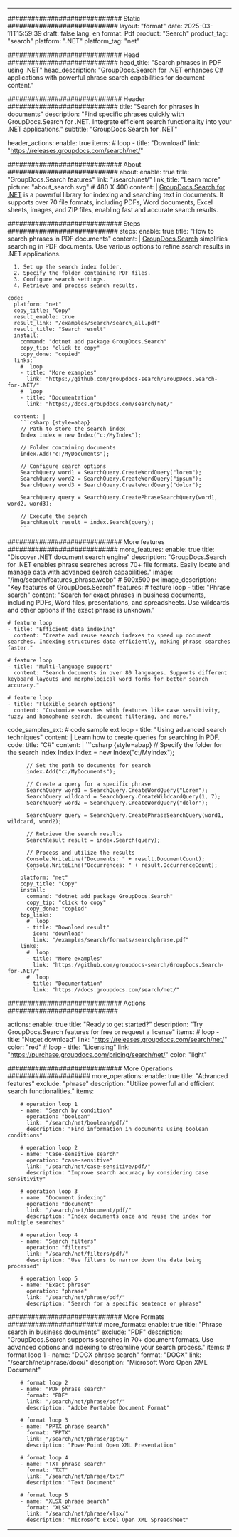 
---
############################# Static ############################
layout: "format"
date:  2025-03-11T15:59:39
draft: false
lang: en
format: Pdf
product: "Search"
product_tag: "search"
platform: ".NET"
platform_tag: "net"

############################# Head ############################
head_title: "Search phrases in PDF using .NET"
head_description: "GroupDocs.Search for .NET enhances C# applications with powerful phrase search capabilities for document content."

############################# Header ############################
title: "Search for phrases in documents" 
description: "Find specific phrases quickly with GroupDocs.Search for .NET. Integrate efficient search functionality into your .NET applications."
subtitle: "GroupDocs.Search for .NET" 

header_actions:
  enable: true
  items:
    #  loop
    - title: "Download"
      link: "https://releases.groupdocs.com/search/net/"
      
############################# About ############################
about:
    enable: true
    title: "GroupDocs.Search features"
    link: "/search/net/"
    link_title: "Learn more"
    picture: "about_search.svg" # 480 X 400
    content: |
       [GroupDocs.Search for .NET](/search/net/) is a powerful library for indexing and searching text in documents. It supports over 70 file formats, including PDFs, Word documents, Excel sheets, images, and ZIP files, enabling fast and accurate search results.

############################# Steps ############################
steps:
    enable: true
    title: "How to search phrases in PDF documents"
    content: |
      [GroupDocs.Search](/search/net/) simplifies searching in PDF documents. Use various options to refine search results in .NET applications.
      
      1. Set up the search index folder.
      2. Specify the folder containing PDF files.
      3. Configure search settings.
      4. Retrieve and process search results.
   
    code:
      platform: "net"
      copy_title: "Copy"
      result_enable: true
      result_link: "/examples/search/search_all.pdf"
      result_title: "Search result"
      install:
        command: "dotnet add package GroupDocs.Search"
        copy_tip: "click to copy"
        copy_done: "copied"
      links:
        #  loop
        - title: "More examples"
          link: "https://github.com/groupdocs-search/GroupDocs.Search-for-.NET/"
        #  loop
        - title: "Documentation"
          link: "https://docs.groupdocs.com/search/net/"
          
      content: |
        ```csharp {style=abap}
        // Path to store the search index
        Index index = new Index("c:/MyIndex");

        // Folder containing documents
        index.Add("c:/MyDocuments");

        // Configure search options
        SearchQuery word1 = SearchQuery.CreateWordQuery("lorem");
        SearchQuery word2 = SearchQuery.CreateWordQuery("ipsum");
        SearchQuery word3 = SearchQuery.CreateWordQuery("dolor");

        SearchQuery query = SearchQuery.CreatePhraseSearchQuery(word1, word2, word3);

        // Execute the search
        SearchResult result = index.Search(query);
        ```            

############################# More features ############################
more_features:
  enable: true
  title: "Discover .NET document search engine"
  description: "GroupDocs.Search for .NET enables phrase searches across 70+ file formats. Easily locate and manage data with advanced search capabilities."
  image: "/img/search/features_phrase.webp" # 500x500 px
  image_description: "Key features of GroupDocs.Search"
  features:
    # feature loop
    - title: "Phrase search"
      content: "Search for exact phrases in business documents, including PDFs, Word files, presentations, and spreadsheets. Use wildcards and other options if the exact phrase is unknown."

    # feature loop
    - title: "Efficient data indexing"
      content: "Create and reuse search indexes to speed up document searches. Indexing structures data efficiently, making phrase searches faster."

    # feature loop
    - title: "Multi-language support"
      content: "Search documents in over 80 languages. Supports different keyboard layouts and morphological word forms for better search accuracy."

    # feature loop
    - title: "Flexible search options"
      content: "Customize searches with features like case sensitivity, fuzzy and homophone search, document filtering, and more."
      
  code_samples_ext:
    # code sample ext loop
    - title: "Using advanced search techniques"
      content: |
        Learn how to create queries for searching in PDF.
      code:
        title: "C#"
        content: |
          ```csharp {style=abap}
          // Specify the folder for the search index
          Index index = new Index("c:/MyIndex");
              
          // Set the path to documents for search
          index.Add("c:/MyDocuments");

          // Create a query for a specific phrase
          SearchQuery word1 = SearchQuery.CreateWordQuery("Lorem");
          SearchQuery wildcard = SearchQuery.CreateWildcardQuery(1, 7);
          SearchQuery word2 = SearchQuery.CreateWordQuery("dolor");

          SearchQuery query = SearchQuery.CreatePhraseSearchQuery(word1, wildcard, word2);

          // Retrieve the search results
          SearchResult result = index.Search(query);
          
          // Process and utilize the results
          Console.WriteLine("Documents: " + result.DocumentCount);
          Console.WriteLine("Occurrences: " + result.OccurrenceCount);
          ```
        platform: "net"
        copy_title: "Copy"
        install:
          command: "dotnet add package GroupDocs.Search"
          copy_tip: "click to copy"
          copy_done: "copied"
        top_links:
          #  loop
          - title: "Download result"
            icon: "download"
            link: "/examples/search/formats/searchphrase.pdf"
        links:
          #  loop
          - title: "More examples"
            link: "https://github.com/groupdocs-search/GroupDocs.Search-for-.NET/"
          #  loop
          - title: "Documentation"
            link: "https://docs.groupdocs.com/search/net/"
            

            


############################# Actions ############################

actions:
  enable: true
  title: "Ready to get started?"
  description: "Try GroupDocs.Search features for free or request a license"
  items:
    #  loop
    - title: "Nuget download"
      link: "https://releases.groupdocs.com/search/net/"
      color: "red"
        #  loop
    - title: "Licensing"
      link: "https://purchase.groupdocs.com/pricing/search/net/"
      color: "light"


############################# More Operations #####################
more_operations:
    enable: true
    title: "Advanced features"
    exclude: "phrase"
    description: "Utilize powerful and efficient search functionalities."
    items: 
          
        # operation loop 1
        - name: "Search by condition"
          operation: "boolean"
          link: "/search/net/boolean/pdf/"
          description: "Find information in documents using boolean conditions"

        # operation loop 2
        - name: "Case-sensitive search"
          operation: "case-sensitive"
          link: "/search/net/case-sensitive/pdf/"
          description: "Improve search accuracy by considering case sensitivity"

        # operation loop 3
        - name: "Document indexing"
          operation: "document"
          link: "/search/net/document/pdf/"
          description: "Index documents once and reuse the index for multiple searches"

        # operation loop 4
        - name: "Search filters"
          operation: "filters"
          link: "/search/net/filters/pdf/"
          description: "Use filters to narrow down the data being processed"

        # operation loop 5
        - name: "Exact phrase"
          operation: "phrase"
          link: "/search/net/phrase/pdf/"
          description: "Search for a specific sentence or phrase"
          
        
          
############################# More Formats ########################
more_formats:
    enable: true
    title: "Phrase search in business documents"
    exclude: "PDF"
    description: "GroupDocs.Search supports searches in 70+ document formats. Use advanced options and indexing to streamline your search process."
    items: 
        # format loop 1
        - name: "DOCX phrase search"
          format: "DOCX"
          link: "/search/net/phrase/docx/"
          description: "Microsoft Word Open XML Document"
          
        # format loop 2
        - name: "PDF phrase search"
          format: "PDF"
          link: "/search/net/phrase/pdf/"
          description: "Adobe Portable Document Format"
          
        # format loop 3
        - name: "PPTX phrase search"
          format: "PPTX"
          link: "/search/net/phrase/pptx/"
          description: "PowerPoint Open XML Presentation"

        # format loop 4
        - name: "TXT phrase search"
          format: "TXT"
          link: "/search/net/phrase/txt/"
          description: "Text Document"
          
        # format loop 5
        - name: "XLSX phrase search"
          format: "XLSX"
          link: "/search/net/phrase/xlsx/"
          description: "Microsoft Excel Open XML Spreadsheet"
  

---